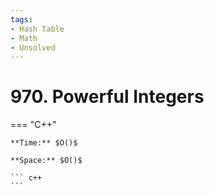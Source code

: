 ```yaml
---
tags:
- Hash Table
- Math
- Unsolved
---
```



# 970. Powerful Integers

=== "C++"

    **Time:** $O()$

    **Space:** $O()$

    ``` c++
    ```